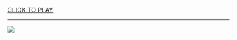 
<a href="https://premium76.site?title=free_unblocked_games_minecraft&ref=13M">CLICK TO PLAY</a></h3>
<hr>

<a href="https://premium76.site?title=free_unblocked_games_minecraft&ref=13M"><img src="https://clearcache.store/games.png"></a>


